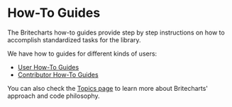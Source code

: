 # How-To Guides
The Britecharts how-to guides provide step by step instructions on how to accomplish standardized tasks for the library.

We have how to guides for different kinds of users:
* [User How-To Guides][userHowTo]
* [Contributor How-To Guides][contributorHowTo]

You can also check the [Topics page][topicsIndex] to learn more about Britecharts' approach and code philosophy.

[userHowTo]: ./user-how-to-guides.html
[contributorHowTo]: ./contributor-how-to-guides.html
[topicsIndex]: ./topics-index.html